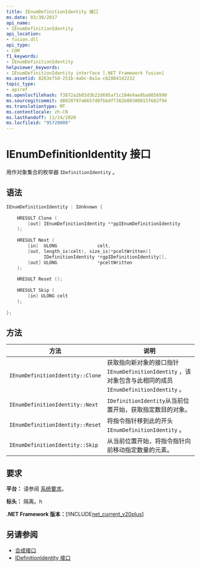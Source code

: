 ```yaml
---
title: IEnumDefinitionIdentity 接口
ms.date: 03/30/2017
api_name:
- IEnumDefinitionIdentity
api_location:
- fusion.dll
api_type:
- COM
f1_keywords:
- IEnumDefinitionIdentity
helpviewer_keywords:
- IEnumDefinitionIdentity interface [.NET Framework fusion]
ms.assetid: 8263e75d-251b-4abc-8a1a-c62884142232
topic_type:
- apiref
ms.openlocfilehash: f3872a2b03d3b22d695af1c104e9ae8ba8856990
ms.sourcegitcommit: d8020797a6657d0fbbdff362b80300815f682f94
ms.translationtype: MT
ms.contentlocale: zh-CN
ms.lasthandoff: 11/24/2020
ms.locfileid: "95729000"
---
```

# <a name="ienumdefinitionidentity-interface"></a>IEnumDefinitionIdentity 接口

用作对象集合的枚举器 `IDefinitionIdentity` 。  
  
## <a name="syntax"></a>语法  
  
```cpp  
IEnumDefinitionIdentity : IUnknown {  
  
    HRESULT Clone (  
        [out] IEnumDefinitionIdentity **ppIEnumDefinitionIdentity  
    );  
  
    HRESULT Next (  
        [in]  ULONG               celt,  
        [out, length_is(celt), size_is(*pceltWritten)]  
              IDefinitionIdentity *rgpIDefinitionIdentity[],  
        [out] ULONG               *pceltWritten  
    );  
  
    HRESULT Reset ();  
  
    HRESULT Skip (  
        [in] ULONG celt  
    );  
  
};  
```  
  
## <a name="methods"></a>方法  
  
|方法|说明|  
|------------|-----------------|  
|`IEnumDefinitionIdentity::Clone`|获取指向新对象的接口指针 `IEnumDefinitionIdentity` ，该对象包含与此相同的成员 `IEnumDefinitionIdentity` 。|  
|`IEnumDefinitionIdentity::Next`|`IDefinitionIdentity`从当前位置开始，获取指定数目的对象。|  
|`IEnumDefinitionIdentity::Reset`|将指令指针移到此的开头 `IEnumDefinitionIdentity` 。|  
|`IEnumDefinitionIdentity::Skip`|从当前位置开始，将指令指针向前移动指定数量的元素。|  
  
## <a name="requirements"></a>要求  

 **平台：** 请参阅 [系统要求](../../get-started/system-requirements.md)。  
  
 **标头：** 隔离。h  
  
 **.NET Framework 版本：**[!INCLUDE[net_current_v20plus](../../../../includes/net-current-v20plus-md.md)]  
  
## <a name="see-also"></a>另请参阅

- [合成接口](fusion-interfaces.md)
- [IDefinitionIdentity 接口](idefinitionidentity-interface.md)
